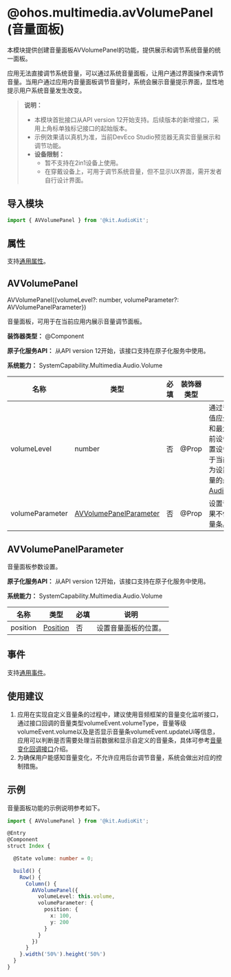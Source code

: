 # @ohos.multimedia.avVolumePanel (音量面板)

本模块提供创建音量面板AVVolumePanel的功能，提供展示和调节系统音量的统一面板。

应用无法直接调节系统音量，可以通过系统音量面板，让用户通过界面操作来调节音量。当用户通过应用内音量面板调节音量时，系统会展示音量提示界面，显性地提示用户系统音量发生改变。


> **说明：**
>
> - 本模块首批接口从API version 12开始支持。后续版本的新增接口，采用上角标单独标记接口的起始版本。
> - 示例效果请以真机为准，当前DevEco Studio预览器无真实音量展示和调节功能。
> - **设备限制：** 
>   - 暂不支持在2in1设备上使用。 
>   - 在穿戴设备上，可用于调节系统音量，但不显示UX界面，需开发者自行设计界面。

## 导入模块

```js
import { AVVolumePanel } from '@kit.AudioKit';
```

## 属性

支持[通用属性](../apis-arkui/arkui-ts/ts-component-general-attributes.md)。

## AVVolumePanel

AVVolumePanel({volumeLevel?: number, volumeParameter?: AVVolumePanelParameter})

音量面板，可用于在当前应用内展示音量调节面板。

**装饰器类型：** \@Component

**原子化服务API：** 从API version 12开始，该接口支持在原子化服务中使用。

**系统能力：** SystemCapability.Multimedia.Audio.Volume

| 名称 | 类型 | 必填 | 装饰器类型 | 说明                                                                                                                                                                                                    |
| -------- | -------- | -------- | -------- |-------------------------------------------------------------------------------------------------------------------------------------------------------------------------------------------------------|
|volumeLevel | number | 否 | \@Prop | 通过音量面板设置设备音量。该值应介于当前设备音量的最小值和最大值之间。如果该值大于当前设备音量的最大值，则视为设置设备最大音量值；如果该值小于当前设备音量的最小值，则视为设置设备最小音量值。获取音量的最大值与最小值可参考[AudioVolumeGroupManager](../apis-audio-kit/js-apis-audio.md#audiovolumegroupmanager9)。 |
|volumeParameter | [AVVolumePanelParameter](#avvolumepanelparameter)  | 否 |  \@Prop | 设置音量面板的自定义参数。 如果不传入该参数，则调用系统音量条。                                                                                                                                                                      |

## AVVolumePanelParameter

音量面板参数设置。

**原子化服务API：** 从API version 12开始，该接口支持在原子化服务中使用。

**系统能力：** SystemCapability.Multimedia.Audio.Volume

| 名称 | 类型 | 必填 | 说明
| -------- | -------- | -------- | -------- |
|position | [Position](../apis-arkui/arkui-ts/ts-types.md#position) | 否 | 设置音量面板的位置。 |

## 事件

支持[通用事件](../apis-arkui/arkui-ts/ts-component-general-events.md)。

## 使用建议

1. 应用在实现自定义音量条的过程中，建议使用音频框架的音量变化监听接口，通过接口回调的音量类型volumeEvent.volumeType，音量等级volumeEvent.volume以及是否显示音量条volumeEvent.updateUi等信息，应用可以判断是否需要处理当前数据和显示自定义的音量条，具体可参考[音量变化回调接口](js-apis-audio.md#onvolumechange9)介绍。
2. 为确保用户能感知音量变化，不允许应用后台调节音量，系统会做出对应的控制措施。

## 示例

音量面板功能的示例说明参考如下。

```ts
import { AVVolumePanel } from '@kit.AudioKit';

@Entry
@Component
struct Index {

  @State volume: number = 0;

  build() {
    Row() {
      Column() {
        AVVolumePanel({
          volumeLevel: this.volume,
          volumeParameter: {
            position: {
              x: 100,
              y: 200
            }
          }
        })
      }
    }.width('50%').height('50%')
  }
}
```

